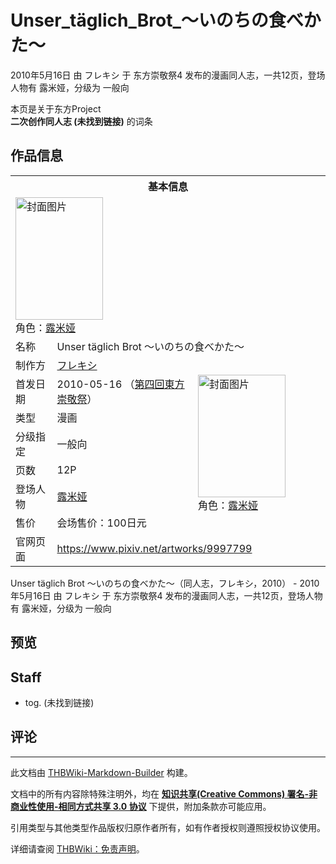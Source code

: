 # Unser_täglich_Brot_～いのちの食べかた～

<!-- source html: G:\repos\THBWiki-Markdown-Builder\THBWikiMarkdown\Temp\main\5\52\ns0%3AUnser_t%C3%A4glich_Brot_%EF%BD%9E%E3%81%84%E3%81%AE%E3%81%A1%E3%81%AE%E9%A3%9F%E3%81%B9%E3%81%8B%E3%81%9F%EF%BD%9E.html -->

2010年5月16日 由 フレキシ 于 东方崇敬祭4 发布的漫画同人志，一共12页，登场人物有 露米娅，分级为 一般向

本页是关于东方Project  
 **二次创作同人志 (未找到链接)** 的词条
## 作品信息

<table><tbody><tr><th colspan="3">基本信息</th></tr><tr><td class="cover-artwork-mobile" colspan="2"><a href="./文件-Unser_täglich_Brot_～いのちの食べかた～封面.jpg.md" class="image" title="封面图片"><img alt="封面图片" src="https://upload.thwiki.cc/thumb/4/41/Unser_t%C3%A4glich_Brot_%EF%BD%9E%E3%81%84%E3%81%AE%E3%81%A1%E3%81%AE%E9%A3%9F%E3%81%B9%E3%81%8B%E3%81%9F%EF%BD%9E%E5%B0%81%E9%9D%A2.jpg/140px-Unser_t%C3%A4glich_Brot_%EF%BD%9E%E3%81%84%E3%81%AE%E3%81%A1%E3%81%AE%E9%A3%9F%E3%81%B9%E3%81%8B%E3%81%9F%EF%BD%9E%E5%B0%81%E9%9D%A2.jpg" decoding="async" loading="lazy" width="140" height="196" srcset="https://upload.thwiki.cc/thumb/4/41/Unser_t%C3%A4glich_Brot_%EF%BD%9E%E3%81%84%E3%81%AE%E3%81%A1%E3%81%AE%E9%A3%9F%E3%81%B9%E3%81%8B%E3%81%9F%EF%BD%9E%E5%B0%81%E9%9D%A2.jpg/210px-Unser_t%C3%A4glich_Brot_%EF%BD%9E%E3%81%84%E3%81%AE%E3%81%A1%E3%81%AE%E9%A3%9F%E3%81%B9%E3%81%8B%E3%81%9F%EF%BD%9E%E5%B0%81%E9%9D%A2.jpg 1.5x, https://upload.thwiki.cc/thumb/4/41/Unser_t%C3%A4glich_Brot_%EF%BD%9E%E3%81%84%E3%81%AE%E3%81%A1%E3%81%AE%E9%A3%9F%E3%81%B9%E3%81%8B%E3%81%9F%EF%BD%9E%E5%B0%81%E9%9D%A2.jpg/280px-Unser_t%C3%A4glich_Brot_%EF%BD%9E%E3%81%84%E3%81%AE%E3%81%A1%E3%81%AE%E9%A3%9F%E3%81%B9%E3%81%8B%E3%81%9F%EF%BD%9E%E5%B0%81%E9%9D%A2.jpg 2x" data-file-width="600" data-file-height="839"></a><div class="cover-char">角色：<a href="./露米娅.md" title="露米娅">露米娅</a></div></td>
</tr><tr><td class="label">名称</td><td colspan="2"> Unser täglich Brot ～いのちの食べかた～ </td></tr><tr><td class="label">制作方</td><td><a href="./フレキシ.md" title="フレキシ">フレキシ</a></td><td class="cover-artwork" rowspan="7" style="min-width:196px;"><a href="./文件-Unser_täglich_Brot_～いのちの食べかた～封面.jpg.md" class="image" title="封面图片"><img alt="封面图片" src="https://upload.thwiki.cc/thumb/4/41/Unser_t%C3%A4glich_Brot_%EF%BD%9E%E3%81%84%E3%81%AE%E3%81%A1%E3%81%AE%E9%A3%9F%E3%81%B9%E3%81%8B%E3%81%9F%EF%BD%9E%E5%B0%81%E9%9D%A2.jpg/140px-Unser_t%C3%A4glich_Brot_%EF%BD%9E%E3%81%84%E3%81%AE%E3%81%A1%E3%81%AE%E9%A3%9F%E3%81%B9%E3%81%8B%E3%81%9F%EF%BD%9E%E5%B0%81%E9%9D%A2.jpg" decoding="async" loading="lazy" width="140" height="196" srcset="https://upload.thwiki.cc/thumb/4/41/Unser_t%C3%A4glich_Brot_%EF%BD%9E%E3%81%84%E3%81%AE%E3%81%A1%E3%81%AE%E9%A3%9F%E3%81%B9%E3%81%8B%E3%81%9F%EF%BD%9E%E5%B0%81%E9%9D%A2.jpg/210px-Unser_t%C3%A4glich_Brot_%EF%BD%9E%E3%81%84%E3%81%AE%E3%81%A1%E3%81%AE%E9%A3%9F%E3%81%B9%E3%81%8B%E3%81%9F%EF%BD%9E%E5%B0%81%E9%9D%A2.jpg 1.5x, https://upload.thwiki.cc/thumb/4/41/Unser_t%C3%A4glich_Brot_%EF%BD%9E%E3%81%84%E3%81%AE%E3%81%A1%E3%81%AE%E9%A3%9F%E3%81%B9%E3%81%8B%E3%81%9F%EF%BD%9E%E5%B0%81%E9%9D%A2.jpg/280px-Unser_t%C3%A4glich_Brot_%EF%BD%9E%E3%81%84%E3%81%AE%E3%81%A1%E3%81%AE%E9%A3%9F%E3%81%B9%E3%81%8B%E3%81%9F%EF%BD%9E%E5%B0%81%E9%9D%A2.jpg 2x" data-file-width="600" data-file-height="839"></a><div class="cover-char">角色：<a href="./露米娅.md" title="露米娅">露米娅</a></div></td>
</tr><tr><td class="label">首发日期</td><td>2010-05-16&#160;（<a href="/展会作品列表?e=%E4%B8%9C%E6%96%B9%E5%B4%87%E6%95%AC%E7%A5%AD%234">第四回東方崇敬祭</a>）</td></tr><tr><td class="label">类型</td><td>漫画</td></tr><tr><td class="label">分级指定</td><td>一般向</td></tr><tr><td class="label">页数</td><td>12P</td></tr><tr><td class="label">登场人物</td><td><a href="./露米娅.md" title="露米娅">露米娅</a></td></tr><tr><td class="label">售价</td><td>会场售价：100日元</td></tr>
<tr><td class="label">官网页面</td><td colspan="2"><a rel="nofollow" class="external free" href="https://www.pixiv.net/artworks/9997799">https://www.pixiv.net/artworks/9997799</a></td></tr></tbody></table>

Unser täglich Brot ～いのちの食べかた～（同人志，フレキシ，2010） - 2010年5月16日 由 フレキシ 于 东方崇敬祭4 发布的漫画同人志，一共12页，登场人物有 露米娅，分级为 一般向
## 预览
## Staff
- tog. (未找到链接)

## 评论




---

此文档由 [THBWiki-Markdown-Builder](https://github.com/Delsin-Yu/THBWiki-Markdown-Builder) 构建。

文档中的所有内容除特殊注明外，均在 [**知识共享(Creative Commons) 署名-非商业性使用-相同方式共享 3.0 协议**](https://creativecommons.org/licenses/by-sa/3.0/deed.zh-hans) 下提供，附加条款亦可能应用。

引用类型与其他类型作品版权归原作者所有，如有作者授权则遵照授权协议使用。

详细请查阅 [THBWiki：免责声明](https://thbwiki.cc/THBWiki:%E5%85%8D%E8%B4%A3%E5%A3%B0%E6%98%8E)。

